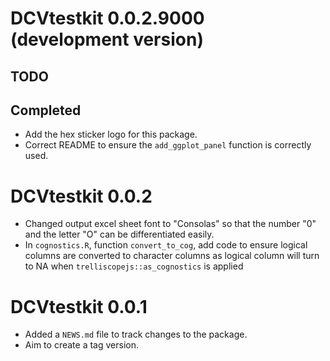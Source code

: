 # DCVtestkit 0.0.2.9000 (development version)

## TODO



## Completed

* Add the hex sticker logo for this package.
* Correct README to ensure the `add_ggplot_panel` function is correctly used.

# DCVtestkit 0.0.2

* Changed output excel sheet font to "Consolas" so that the number "0" and the letter "O" can be differentiated easily.
* In `cognostics.R`, function `convert_to_cog`, add code to ensure logical columns are converted to character columns as logical column will turn to NA when `trelliscopejs::as_cognostics` is applied

# DCVtestkit 0.0.1

* Added a `NEWS.md` file to track changes to the package.
* Aim to create a tag version.
